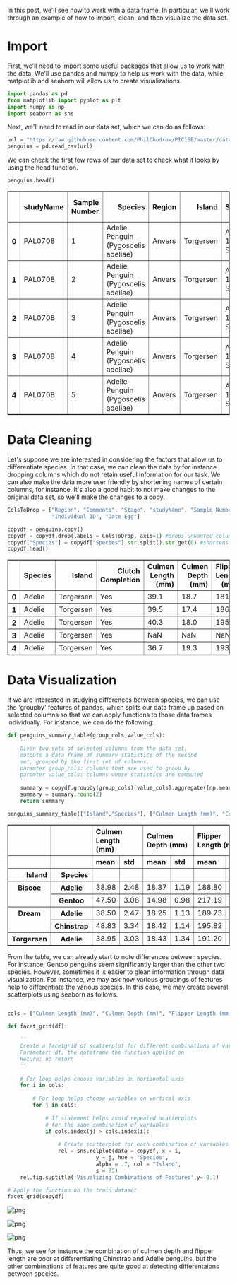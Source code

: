 In this post, we'll see how to work with a data frame. In particular, we'll work through an example of how to import, clean, and then visualize the data set.

# Import

First, we'll need to import some useful packages that allow us to work with the data. We'll use pandas and numpy to help us work with the data, while matplotlib and seaborn will allow us to create visualizations.



```python
import pandas as pd
from matplotlib import pyplot as plt
import numpy as np
import seaborn as sns
```

Next, we'll need to read in our data set, which we can do as follows:


```python
url = "https://raw.githubusercontent.com/PhilChodrow/PIC16B/master/datasets/palmer_penguins.csv"
penguins = pd.read_csv(url)
```

We can check the first few rows of our data set to check what it looks by using the head function.


```python
penguins.head()
```




<div>
<style scoped>
    .dataframe tbody tr th:only-of-type {
        vertical-align: middle;
    }

    .dataframe tbody tr th {
        vertical-align: top;
    }

    .dataframe thead th {
        text-align: right;
    }
</style>
<table border="1" class="dataframe">
  <thead>
    <tr style="text-align: right;">
      <th></th>
      <th>studyName</th>
      <th>Sample Number</th>
      <th>Species</th>
      <th>Region</th>
      <th>Island</th>
      <th>Stage</th>
      <th>Individual ID</th>
      <th>Clutch Completion</th>
      <th>Date Egg</th>
      <th>Culmen Length (mm)</th>
      <th>Culmen Depth (mm)</th>
      <th>Flipper Length (mm)</th>
      <th>Body Mass (g)</th>
      <th>Sex</th>
      <th>Delta 15 N (o/oo)</th>
      <th>Delta 13 C (o/oo)</th>
      <th>Comments</th>
    </tr>
  </thead>
  <tbody>
    <tr>
      <th>0</th>
      <td>PAL0708</td>
      <td>1</td>
      <td>Adelie Penguin (Pygoscelis adeliae)</td>
      <td>Anvers</td>
      <td>Torgersen</td>
      <td>Adult, 1 Egg Stage</td>
      <td>N1A1</td>
      <td>Yes</td>
      <td>11/11/07</td>
      <td>39.1</td>
      <td>18.7</td>
      <td>181.0</td>
      <td>3750.0</td>
      <td>MALE</td>
      <td>NaN</td>
      <td>NaN</td>
      <td>Not enough blood for isotopes.</td>
    </tr>
    <tr>
      <th>1</th>
      <td>PAL0708</td>
      <td>2</td>
      <td>Adelie Penguin (Pygoscelis adeliae)</td>
      <td>Anvers</td>
      <td>Torgersen</td>
      <td>Adult, 1 Egg Stage</td>
      <td>N1A2</td>
      <td>Yes</td>
      <td>11/11/07</td>
      <td>39.5</td>
      <td>17.4</td>
      <td>186.0</td>
      <td>3800.0</td>
      <td>FEMALE</td>
      <td>8.94956</td>
      <td>-24.69454</td>
      <td>NaN</td>
    </tr>
    <tr>
      <th>2</th>
      <td>PAL0708</td>
      <td>3</td>
      <td>Adelie Penguin (Pygoscelis adeliae)</td>
      <td>Anvers</td>
      <td>Torgersen</td>
      <td>Adult, 1 Egg Stage</td>
      <td>N2A1</td>
      <td>Yes</td>
      <td>11/16/07</td>
      <td>40.3</td>
      <td>18.0</td>
      <td>195.0</td>
      <td>3250.0</td>
      <td>FEMALE</td>
      <td>8.36821</td>
      <td>-25.33302</td>
      <td>NaN</td>
    </tr>
    <tr>
      <th>3</th>
      <td>PAL0708</td>
      <td>4</td>
      <td>Adelie Penguin (Pygoscelis adeliae)</td>
      <td>Anvers</td>
      <td>Torgersen</td>
      <td>Adult, 1 Egg Stage</td>
      <td>N2A2</td>
      <td>Yes</td>
      <td>11/16/07</td>
      <td>NaN</td>
      <td>NaN</td>
      <td>NaN</td>
      <td>NaN</td>
      <td>NaN</td>
      <td>NaN</td>
      <td>NaN</td>
      <td>Adult not sampled.</td>
    </tr>
    <tr>
      <th>4</th>
      <td>PAL0708</td>
      <td>5</td>
      <td>Adelie Penguin (Pygoscelis adeliae)</td>
      <td>Anvers</td>
      <td>Torgersen</td>
      <td>Adult, 1 Egg Stage</td>
      <td>N3A1</td>
      <td>Yes</td>
      <td>11/16/07</td>
      <td>36.7</td>
      <td>19.3</td>
      <td>193.0</td>
      <td>3450.0</td>
      <td>FEMALE</td>
      <td>8.76651</td>
      <td>-25.32426</td>
      <td>NaN</td>
    </tr>
  </tbody>
</table>
</div>



# Data Cleaning 

Let's suppose we are interested in considering the factors that allow us to differentiate species. In that case, we can clean the data by for instance dropping columns which do not retain useful information for our task. We can also make the data more user friendly by shortening names of certain columns, for instance. It's also a good habit to not make changes to the original data set, so we'll make the changes to a copy.


```python
ColsToDrop = ["Region", "Comments", "Stage", "studyName", "Sample Number",
              "Individual ID", "Date Egg"]

copydf = penguins.copy()
copydf = copydf.drop(labels = ColsToDrop, axis=1) #drops unwanted columns
copydf["Species"] = copydf["Species"].str.split().str.get(0) #shortens species name
copydf.head()
```




<div>
<style scoped>
    .dataframe tbody tr th:only-of-type {
        vertical-align: middle;
    }

    .dataframe tbody tr th {
        vertical-align: top;
    }

    .dataframe thead th {
        text-align: right;
    }
</style>
<table border="1" class="dataframe">
  <thead>
    <tr style="text-align: right;">
      <th></th>
      <th>Species</th>
      <th>Island</th>
      <th>Clutch Completion</th>
      <th>Culmen Length (mm)</th>
      <th>Culmen Depth (mm)</th>
      <th>Flipper Length (mm)</th>
      <th>Body Mass (g)</th>
      <th>Sex</th>
      <th>Delta 15 N (o/oo)</th>
      <th>Delta 13 C (o/oo)</th>
    </tr>
  </thead>
  <tbody>
    <tr>
      <th>0</th>
      <td>Adelie</td>
      <td>Torgersen</td>
      <td>Yes</td>
      <td>39.1</td>
      <td>18.7</td>
      <td>181.0</td>
      <td>3750.0</td>
      <td>MALE</td>
      <td>NaN</td>
      <td>NaN</td>
    </tr>
    <tr>
      <th>1</th>
      <td>Adelie</td>
      <td>Torgersen</td>
      <td>Yes</td>
      <td>39.5</td>
      <td>17.4</td>
      <td>186.0</td>
      <td>3800.0</td>
      <td>FEMALE</td>
      <td>8.94956</td>
      <td>-24.69454</td>
    </tr>
    <tr>
      <th>2</th>
      <td>Adelie</td>
      <td>Torgersen</td>
      <td>Yes</td>
      <td>40.3</td>
      <td>18.0</td>
      <td>195.0</td>
      <td>3250.0</td>
      <td>FEMALE</td>
      <td>8.36821</td>
      <td>-25.33302</td>
    </tr>
    <tr>
      <th>3</th>
      <td>Adelie</td>
      <td>Torgersen</td>
      <td>Yes</td>
      <td>NaN</td>
      <td>NaN</td>
      <td>NaN</td>
      <td>NaN</td>
      <td>NaN</td>
      <td>NaN</td>
      <td>NaN</td>
    </tr>
    <tr>
      <th>4</th>
      <td>Adelie</td>
      <td>Torgersen</td>
      <td>Yes</td>
      <td>36.7</td>
      <td>19.3</td>
      <td>193.0</td>
      <td>3450.0</td>
      <td>FEMALE</td>
      <td>8.76651</td>
      <td>-25.32426</td>
    </tr>
  </tbody>
</table>
</div>



# Data Visualization

If we are interested in studying differences between species, we can use the 'groupby' features of pandas, which splits our data frame up based on selected columns so that we can apply functions to those data frames individually. For instance, we can do the following:


```python
def penguins_summary_table(group_cols,value_cols):
    '''
    Given two sets of selected columns from the data set,
    outputs a data frame of summary statistics of the second 
    set, grouped by the first set of columns.
    paramter group_cols: columns that are used to group by
    paramter value_cols: columns whose statistics are computed
    '''
    summary = copydf.groupby(group_cols)[value_cols].aggregate([np.mean, np.std])
    summary = summary.round(2)
    return summary

penguins_summary_table(["Island","Species"], ["Culmen Length (mm)", "Culmen Depth (mm)","Flipper Length (mm)", "Body Mass (g)"])
```




<div>
<style scoped>
    .dataframe tbody tr th:only-of-type {
        vertical-align: middle;
    }

    .dataframe tbody tr th {
        vertical-align: top;
    }

    .dataframe thead tr th {
        text-align: left;
    }

    .dataframe thead tr:last-of-type th {
        text-align: right;
    }
</style>
<table border="1" class="dataframe">
  <thead>
    <tr>
      <th></th>
      <th></th>
      <th colspan="2" halign="left">Culmen Length (mm)</th>
      <th colspan="2" halign="left">Culmen Depth (mm)</th>
      <th colspan="2" halign="left">Flipper Length (mm)</th>
      <th colspan="2" halign="left">Body Mass (g)</th>
    </tr>
    <tr>
      <th></th>
      <th></th>
      <th>mean</th>
      <th>std</th>
      <th>mean</th>
      <th>std</th>
      <th>mean</th>
      <th>std</th>
      <th>mean</th>
      <th>std</th>
    </tr>
    <tr>
      <th>Island</th>
      <th>Species</th>
      <th></th>
      <th></th>
      <th></th>
      <th></th>
      <th></th>
      <th></th>
      <th></th>
      <th></th>
    </tr>
  </thead>
  <tbody>
    <tr>
      <th rowspan="2" valign="top">Biscoe</th>
      <th>Adelie</th>
      <td>38.98</td>
      <td>2.48</td>
      <td>18.37</td>
      <td>1.19</td>
      <td>188.80</td>
      <td>6.73</td>
      <td>3709.66</td>
      <td>487.73</td>
    </tr>
    <tr>
      <th>Gentoo</th>
      <td>47.50</td>
      <td>3.08</td>
      <td>14.98</td>
      <td>0.98</td>
      <td>217.19</td>
      <td>6.48</td>
      <td>5076.02</td>
      <td>504.12</td>
    </tr>
    <tr>
      <th rowspan="2" valign="top">Dream</th>
      <th>Adelie</th>
      <td>38.50</td>
      <td>2.47</td>
      <td>18.25</td>
      <td>1.13</td>
      <td>189.73</td>
      <td>6.59</td>
      <td>3688.39</td>
      <td>455.15</td>
    </tr>
    <tr>
      <th>Chinstrap</th>
      <td>48.83</td>
      <td>3.34</td>
      <td>18.42</td>
      <td>1.14</td>
      <td>195.82</td>
      <td>7.13</td>
      <td>3733.09</td>
      <td>384.34</td>
    </tr>
    <tr>
      <th>Torgersen</th>
      <th>Adelie</th>
      <td>38.95</td>
      <td>3.03</td>
      <td>18.43</td>
      <td>1.34</td>
      <td>191.20</td>
      <td>6.23</td>
      <td>3706.37</td>
      <td>445.11</td>
    </tr>
  </tbody>
</table>
</div>



From the table, we can already start to note differences between species. For instance, Gentoo penguins seem significantly larger than the other two species. However, sometimes it is easier to glean information through data visualization. For instance, we may ask how various groupings of features help to differentiate the various species. In this case, we may create several scatterplots using seaborn as follows.


```python

cols = ["Culmen Length (mm)", "Culmen Depth (mm)", "Flipper Length (mm)"]

def facet_grid(df):
    
    '''
    Create a facetgrid of scatterplot for different combinations of variables in a dataset
    Parameter: df, the dataframe the function applied on
    Return: no return
    '''
    
    # For loop helps choose variables on horizontal axis
    for i in cols:
        
        # For loop helps choose variables on vertical axis
        for j in cols:
            
            # If statement helps avoid repeated scatterplots 
            # for the same combination of variables
            if cols.index(j) > cols.index(i):
                
                # Create scatterplot for each combination of variables
                rel = sns.relplot(data = copydf, x = i, 
                            y = j, hue = "Species", 
                            alpha = .7, col = "Island", 
                            s = 75)
    rel.fig.suptitle('Visualizing Combinations of Features',y=-0.1)

# Apply the function on the train dataset
facet_grid(copydf)
```


    
![png](output_14_0.png)
    



    
![png](output_14_1.png)
    



    
![png](output_14_2.png)
    


Thus, we see for instance the combination of culmen depth and flipper length are poor at differentiating Chinstrap and Adelie penguins, but the other combinations of features are quite good at detecting differentaions between species.
